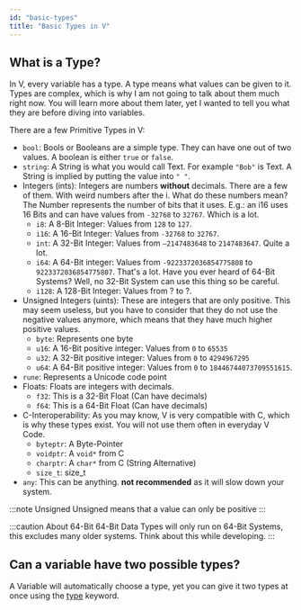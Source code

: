 ```yaml
---
id: "basic-types"
title: "Basic Types in V"
---
```


## What is a Type?

In V, every variable has a type. A type means what values can be given to it. Types are complex, which is why I am not going to talk about them much right now.
You will learn more about them later, yet I wanted to tell you what they are before diving into variables.

There are a few Primitive Types in V:

- `bool`: Bools or Booleans are a simple type. They can have one out of two values. A boolean is either `true` or `false`.
- `string`: A String is what you would call Text. For example `"Bob"` is Text. A String is implied by putting the value into `" "`.
- Integers (ints): Integers are numbers **without** decimals. There are a few of them. With weird numbers after the i. What do these numbers mean? The Number represents the number of bits that it uses. E.g.: an i16 uses 16 Bits and can have values from `-32768` to `32767`. Which is a lot.
    - `i8`: A 8-Bit Integer: Values from `128` to `127`.
    - `i16`: A 16-Bit Integer: Values from `-32768` to `32767`.
    - `int`: A 32-Bit Integer: Values from `–2147483648` to `2147483647`. Quite a lot.
    - `i64`: A 64-Bit integer: Values from `-9223372036854775808` to `9223372036854775807`. That's a lot. Have you ever heard of 64-Bit Systems? Well, no 32-Bit System can use this thing so 
    be careful.
    - `i128`: A 128-Bit Integer: Values from ? to ?. 
- Unsigned Integers (uints): These are integers that are only positive. This may seem useless, but you have to consider that they do not use the negative values anymore, which means that they have much higher positive values.
    - `byte`: Represents one byte
    - `u16`: A 16-Bit positive integer: Values from `0` to `65535`
    - `u32`: A 32-Bit positive integer: Values from `0` to `4294967295`
    - `u64`: A 64-Bit positive integer: Values from `0` to `18446744073709551615`.
- `rune`: Represents a Unicode code point
- Floats: Floats are integers with decimals.
    - `f32`: This is a 32-Bit Float (Can have decimals)
    - `f64`: This is a 64-Bit Float (Can have decimals)
- C-Interoperability: As you may know, V is very compatible with C, which is why these types exist. You will not use them often in everyday V Code.
    - `byteptr`: A Byte-Pointer
    - `voidptr`: A `void*` from C
    - `charptr`: A `char*` from C (String Alternative)
    - `size_t`:  size_t
- `any`: This can be anything. **not recommended** as it will slow down your system.

:::note Unsigned
Unsigned means that a value can only be positive
:::

:::caution About 64-Bit
64-Bit Data Types will only run on 64-Bit Systems, this excludes many older systems. Think about this while developing.
:::

## Can a variable have two possible types?

A Variable will automatically choose a type, yet you can give it two types at once using the [type](complex_v/types) keyword.